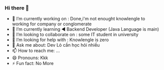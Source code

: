 ### Hi there 👋

- 🔭 I’m currently working on : Done,i'm not enought knowlengle to working for company or conglomerate
- 🌱 I’m currently learning ◀️ Backend Developer (Java Language is main)
- 👯 I’m looking to collaborate on : some IT student in university
- 🤔 I’m looking for help with : Knowlengle is zero
- 💬 Ask me about: Dev Lỏ cần học hỏi nhiều
- 📫 How to reach me: ...
- 😄 Pronouns: Kkk
- ⚡ Fun fact: No More
<!--
**PhanAnhTuan123/phananhtuan123** is a ✨ _special_ ✨ repository because its `README.md` (this file) appears on your GitHub profile.

Here are some ideas to get you started:

- 🔭 I’m currently working on ...
- 🌱 I’m currently learning ...
- 👯 I’m looking to collaborate on ...
- 🤔 I’m looking for help with ...
- 💬 Ask me about ...
- 📫 How to reach me: ...
- 😄 Pronouns: ...
- ⚡ Fun fact: ...
-->
